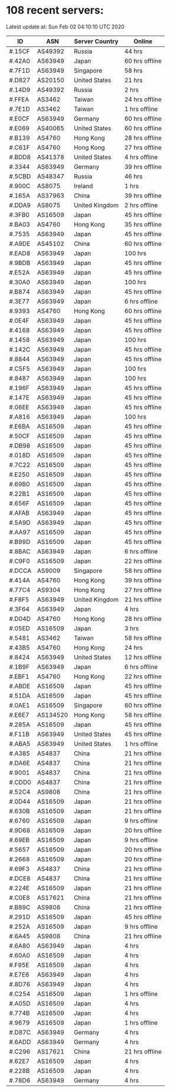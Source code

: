 # 108 recent servers:

Latest update at: Sun Feb 02 04:10:10 UTC 2020

| ID | ASN | Server Country | Online |
| -- | --- | -------------- | ------ |
| #.15CF | AS49392 | Russia | 44 hrs |
| #.42A0 | AS63949 | Japan | 60 hrs offline |
| #.7F1D | AS63949 | Singapore | 58 hrs |
| #.D827 | AS20150 | United States | 21 hrs |
| #.14D9 | AS49392 | Russia | 2 hrs |
| #.FFEA | AS3462 | Taiwan | 24 hrs offline |
| #.7E1D | AS3462 | Taiwan | 1 hrs offline |
| #.E0CF | AS63949 | Germany | 60 hrs offline |
| #.E069 | AS40065 | United States | 60 hrs offline |
| #.B139 | AS4760 | Hong Kong | 28 hrs offline |
| #.C61F | AS4760 | Hong Kong | 27 hrs offline |
| #.BDD8 | AS41378 | United States | 4 hrs offline |
| #.3344 | AS63949 | Germany | 39 hrs offline |
| #.5CBD | AS48347 | Russia | 46 hrs |
| #.900C | AS8075 | Ireland | 1 hrs |
| #.165A | AS37963 | China | 39 hrs offline |
| #.DDA9 | AS8075 | United Kingdom | 2 hrs offline |
| #.3FB0 | AS16509 | Japan | 45 hrs offline |
| #.BA03 | AS4760 | Hong Kong | 35 hrs offline |
| #.7535 | AS63949 | Japan | 45 hrs offline |
| #.A9DE | AS45102 | China | 60 hrs offline |
| #.EAD8 | AS63949 | Japan | 100 hrs |
| #.9BDB | AS63949 | Japan | 45 hrs offline |
| #.E52A | AS63949 | Japan | 45 hrs offline |
| #.30A0 | AS63949 | Japan | 100 hrs |
| #.B874 | AS63949 | Japan | 45 hrs offline |
| #.3E77 | AS63949 | Japan | 6 hrs offline |
| #.9393 | AS4760 | Hong Kong | 60 hrs offline |
| #.0E4F | AS63949 | Japan | 45 hrs offline |
| #.4168 | AS63949 | Japan | 45 hrs offline |
| #.1458 | AS63949 | Japan | 100 hrs |
| #.142C | AS63949 | Japan | 45 hrs offline |
| #.8844 | AS63949 | Japan | 45 hrs offline |
| #.C5F5 | AS63949 | Japan | 100 hrs |
| #.8487 | AS63949 | Japan | 100 hrs |
| #.196F | AS63949 | Japan | 45 hrs offline |
| #.147E | AS63949 | Japan | 45 hrs offline |
| #.06EE | AS63949 | Japan | 45 hrs offline |
| #.A816 | AS63949 | Japan | 100 hrs |
| #.E6BA | AS16509 | Japan | 45 hrs offline |
| #.50CF | AS16509 | Japan | 45 hrs offline |
| #.DB98 | AS16509 | Japan | 45 hrs offline |
| #.018D | AS16509 | Japan | 45 hrs offline |
| #.7C22 | AS16509 | Japan | 45 hrs offline |
| #.E250 | AS16509 | Japan | 45 hrs offline |
| #.69B0 | AS16509 | Japan | 45 hrs offline |
| #.22B1 | AS16509 | Japan | 45 hrs offline |
| #.656F | AS16509 | Japan | 45 hrs offline |
| #.AFAB | AS63949 | Japan | 45 hrs offline |
| #.5A9D | AS63949 | Japan | 45 hrs offline |
| #.AA97 | AS16509 | Japan | 45 hrs offline |
| #.B99D | AS16509 | Japan | 45 hrs offline |
| #.8BAC | AS63949 | Japan | 6 hrs offline |
| #.C9F0 | AS16509 | Japan | 22 hrs offline |
| #.DCCA | AS9009 | Singapore | 58 hrs offline |
| #.414A | AS4760 | Hong Kong | 39 hrs offline |
| #.77C4 | AS9304 | Hong Kong | 27 hrs offline |
| #.F8F5 | AS63949 | United Kingdom | 21 hrs offline |
| #.3F64 | AS63949 | Japan | 4 hrs |
| #.D04D | AS4760 | Hong Kong | 28 hrs offline |
| #.05ED | AS16509 | Japan | 3 hrs |
| #.5481 | AS3462 | Taiwan | 58 hrs offline |
| #.43B5 | AS4760 | Hong Kong | 24 hrs |
| #.8424 | AS63949 | United States | 12 hrs offline |
| #.1B9F | AS63949 | Japan | 6 hrs offline |
| #.EBF1 | AS4760 | Hong Kong | 22 hrs offline |
| #.ABDE | AS16509 | Japan | 45 hrs offline |
| #.51DA | AS16509 | Japan | 45 hrs offline |
| #.0AE1 | AS16509 | Singapore | 60 hrs offline |
| #.E6E7 | AS134520 | Hong Kong | 58 hrs offline |
| #.285A | AS16509 | Japan | 45 hrs offline |
| #.F11B | AS63949 | United States | 45 hrs offline |
| #.ABA5 | AS63949 | United States | 1 hrs offline |
| #.A385 | AS4837 | China | 21 hrs offline |
| #.DA6E | AS4837 | China | 21 hrs offline |
| #.9001 | AS4837 | China | 21 hrs offline |
| #.CDD0 | AS4837 | China | 21 hrs offline |
| #.52C4 | AS9808 | China | 21 hrs offline |
| #.0D44 | AS16509 | Japan | 21 hrs offline |
| #.630B | AS16509 | Japan | 21 hrs offline |
| #.6760 | AS16509 | Japan | 9 hrs offline |
| #.9D68 | AS16509 | Japan | 20 hrs offline |
| #.69EB | AS16509 | Japan | 9 hrs offline |
| #.5657 | AS16509 | Japan | 20 hrs offline |
| #.2668 | AS16509 | Japan | 20 hrs offline |
| #.69F3 | AS4837 | China | 21 hrs offline |
| #.DCE8 | AS4837 | China | 21 hrs offline |
| #.224E | AS16509 | Japan | 21 hrs offline |
| #.C0E8 | AS17621 | China | 21 hrs offline |
| #.B89C | AS9808 | China | 21 hrs offline |
| #.291D | AS16509 | Japan | 45 hrs offline |
| #.252A | AS16509 | Japan | 9 hrs offline |
| #.6A45 | AS9808 | China | 21 hrs offline |
| #.6A80 | AS63949 | Japan | 4 hrs |
| #.60A0 | AS16509 | Japan | 4 hrs |
| #.F95E | AS16509 | Japan | 4 hrs |
| #.E7E6 | AS63949 | Japan | 4 hrs |
| #.8D76 | AS63949 | Japan | 4 hrs |
| #.C254 | AS16509 | Japan | 1 hrs offline |
| #.A05D | AS16509 | Japan | 4 hrs |
| #.774B | AS16509 | Japan | 4 hrs |
| #.9679 | AS16509 | Japan | 1 hrs offline |
| #.D87C | AS63949 | Germany | 4 hrs |
| #.6ADD | AS63949 | Germany | 4 hrs |
| #.C296 | AS17621 | China | 21 hrs offline |
| #.62E7 | AS16509 | Japan | 4 hrs |
| #.228B | AS16509 | Japan | 4 hrs |
| #.78D6 | AS63949 | Germany | 4 hrs |

